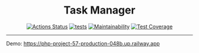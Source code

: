 <h1 align="center">Task Manager</h1>

<div align="center">

[![Actions Status](https://github.com/softslot/php-project-57/workflows/hexlet-check/badge.svg)](https://github.com/softslot/php-project-57/actions)
[![tests](https://github.com/softslot/php-project-57/actions/workflows/tests.yml/badge.svg)](https://github.com/softslot/php-project-57/actions/workflows/tests.yml)
[![Maintainability](https://api.codeclimate.com/v1/badges/e7b63594ee80461a70af/maintainability)](https://codeclimate.com/github/softslot/php-project-57/maintainability)
[![Test Coverage](https://api.codeclimate.com/v1/badges/e7b63594ee80461a70af/test_coverage)](https://codeclimate.com/github/softslot/php-project-57/test_coverage)

</div>

<hr>

Demo: https://php-project-57-production-048b.up.railway.app
